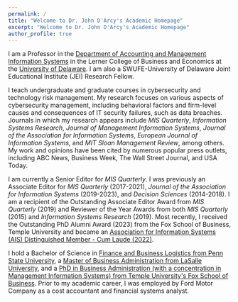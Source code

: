 ```yaml
---
permalink: /
title: "Welcome to Dr. John D'Arcy's Academic Homepage"
excerpt: "Welcome to Dr. John D'Arcy's Academic Homepage"
author_profile: true
---
```



I am a Professor in the [Department of Accounting and Management Information Systems](https://lerner.udel.edu/departments/accounting-management-information-systems/) in the Lerner College of Business and Economics at the [University of Delaware](https://udel.edu). I am also a SWUFE-University of Delaware Joint Educational Institute (JEI) Research Fellow. 

I teach undergraduate and graduate courses in cybersecurity and technology risk management. My research focuses on various aspects of cybersecurity management, including behavioral factors and firm-level causes and consequences of IT security failures, such as data breaches. Journals in which my research appears include _MIS Quarterly_, _Information Systems Research_, _Journal of Management Information Systems_, _Journal of the Association for Information Systems_, _European Journal of Information Systems_, and _MIT Sloan Management Review_, among others. My work and opinions have been cited by numerous popular press outlets, including ABC News, Business Week, The Wall Street Journal, and USA Today.  

I am currently a Senior Editor for _MIS Quarterly_. I was previously an Associate Editor for _MIS Quarterly_ (2017-2021), _Journal of the Association for Information Systems_ (2019-2023), and _Decision Sciences_ (2014-2018). I am a recipient of the Outstanding Associate Editor Award from _MIS Quarterly_ (2019) and Reviewer of the Year Awards from both _MIS Quarterly_ (2015) and _Information Systems Research_ (2019). Most recently, I received the Outstanding PhD Alumni Award (2023) from the Fox School of Business, Temple University and became an [Association for Information Systems (AIS) Distinguished Member - Cum Laude (2022)](https://aisnet.org/page/DistinguishedMemberList). 

I hold a Bachelor of Science in [Finance and Business Logistics from Penn State University](https://smeal.psu.edu), a [Master of Business Administration from LaSalle University](https://lasall.edu/school-of-business/), and a [PhD in Business Administration (with a concentration in Management Information Systems) from Temple University's Fox School of Business](https://fox.temple.edu). Prior to my academic career, I was employed by Ford Motor Company as a cost accountant and financial systems analyst. 

